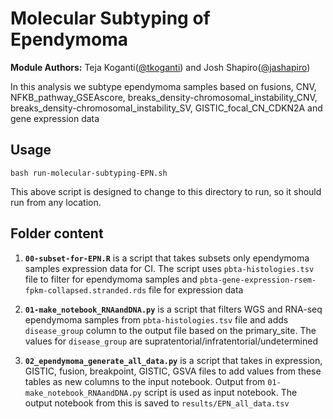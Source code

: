 # Molecular Subtyping of Ependymoma 

<b>Module Authors:</b> Teja Koganti(<a href="https://github.com/tkoganti">@tkoganti</a>) and Josh Shapiro(<a href="https://github.com/jashapiro">@jashapiro</a>)

In this analysis we subtype ependymoma samples based on fusions, CNV, NFKB_pathway_GSEAscore, breaks_density-chromosomal_instability_CNV, breaks_density-chromosomal_instability_SV, GISTIC_focal_CN_CDKN2A and gene expression data

## Usage
`bash run-molecular-subtyping-EPN.sh`

This above  script is designed to change to this directory to run, so it should run from any location.

## Folder content

1. <b>`00-subset-for-EPN.R`</b> is a script that takes subsets only  ependymoma samples expression data for CI. The script uses `pbta-histologies.tsv` file to filter for ependymoma samples and     `pbta-gene-expression-rsem-fpkm-collapsed.stranded.rds` file for expression  data

2. <b>`01-make_notebook_RNAandDNA.py`</b> is a script that filters WGS  and RNA-seq ependymoma samples from `pbta-histologies.tsv` file and adds `disease_group` column to the output file based on the primary_site. The values for `disease_group` are supratentorial/infratentorial/undetermined

3. <b>`02_ependymoma_generate_all_data.py`</b>  is a script that takes in expression, GISTIC, fusion, breakpoint, GISTIC, GSVA files to add values from these tables as new columns to the input notebook. Output from `01-make_notebook_RNAandDNA.py` script is used as input notebook. The output notebook from this is saved to `results/EPN_all_data.tsv`
